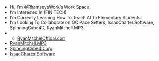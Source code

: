 - Hi, I’m @RhamseysWork's Work Space
- I’m Interested In (FIN TECH)
- I’m Currently Learning How To Teach AI To Elementary Students
- I’m Looking To Collaborate on  OC Pace Setters, IssacCharter.Software, SpinningCube4D, RyanMitchell.MP3.
- - <a href="RyanMitchell.MP3">RyanMitchelOffical.com</a>
- <a href="RyanMitchell.MP3">RyanMitchell.MP3</a>
- <a href="SpinningCube4D.org">SpinningCube4D.org</a>
- <a href="IssacCharter.Software">IssacCharter.Software</a>


<!---
rhamseyswork/rhamseyswork is a ✨ special ✨ repository because its `README.md` (this file) appears on your GitHub profile.
You can click the Preview link to take a look at your changes.
--->
